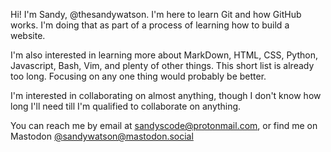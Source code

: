 Hi! I'm Sandy, @thesandywatson. I'm here to learn Git and how GitHub works. I'm doing that as part of a process of learning how to build a website.

I'm also interested in learning more about MarkDown, HTML, CSS, Python, Javascript, Bash, Vim, and plenty of other things. This short list is already too long. Focusing on any one thing would probably be better.

I'm interested in collaborating on almost anything, though I don't know how long I'll need till I'm qualified to collaborate on anything.

You can reach me by email at sandyscode@protonmail.com, or find me on Mastodon [@sandywatson@mastodon.social](https://mastodon.social/@sandywatson)

